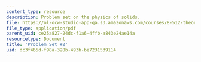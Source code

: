 ```yaml
---
content_type: resource
description: Problem set on the physics of solids.
file: https://ol-ocw-studio-app-qa.s3.amazonaws.com/courses/8-512-theory-of-solids-ii-spring-2009/dc3f465df98a328b493bbe7231539114_MIT8_512s09_2004_pset02a.pdf
file_type: application/pdf
parent_uid: ce25a827-24dc-f1a6-4ffb-a843e24ae14a
resourcetype: Document
title: 'Problem Set #2'
uid: dc3f465d-f98a-328b-493b-be7231539114
---
```


